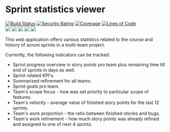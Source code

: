 # Sprint statistics viewer

[![Build Status](https://github.com/BranislavBeno/Sprint-Statistics-Viewer/actions/workflows/gradle.yml/badge.svg)](https://github.com/BranislavBeno/Sprint-Statistics-Viewer/actions)
[![Security Rating](https://sonarcloud.io/api/project_badges/measure?project=BranislavBeno_SprintStatsViewer&metric=security_rating)](https://sonarcloud.io/summary/new_code?id=BranislavBeno_SprintStatsViewer)
[![Coverage](https://sonarcloud.io/api/project_badges/measure?project=BranislavBeno_SprintStatsViewer&metric=coverage)](https://sonarcloud.io/summary/new_code?id=BranislavBeno_SprintStatsViewer)
[![Lines of Code](https://sonarcloud.io/api/project_badges/measure?project=BranislavBeno_SprintStatsViewer&metric=ncloc)](https://sonarcloud.io/dashboard?id=BranislavBeno_SprintStatsViewer)  
[![](https://img.shields.io/badge/Java-18-blue)](/build.gradle)
[![](https://img.shields.io/badge/Spring%20Boot-2.7.4-blue)](/build.gradle)
[![](https://img.shields.io/badge/Testcontainers-1.17.4-blue)](/build.gradle)
[![](https://img.shields.io/badge/Gradle-7.5.1-blue)](/gradle/wrapper/gradle-wrapper.properties)
[![](https://img.shields.io/badge/License-MIT-blue.svg)](https://opensource.org/licenses/MIT)


This web application offers various statistics related to the course and history of scrum sprints in a multi-team project.

Currently, the following indicators can be tracked:

*  Sprint progress overview in story points pro team plus remaining time till end of sprints in days as well.
*  Sprint related KPI's.
*  Summarized refinement for all teams.
*  Sprint goals pro team.
*  Team's scope focus - how was set priority to particular scope of features.
*  Team's velocity - average value of finished story points for the last 12 sprints.
*  Team's work proportion - the ratio between finished stories and bugs.
*  Team's work refinement - how much story points was already refined and assigned to one of next 4 sprints.
